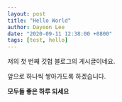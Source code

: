 ```yaml
---
layout: post
title: "Hello World"
author: Dayeon Lee
date: "2020-09-11 12:38:00 +0800"
tags: [test, hello]
---
```


저의 첫 번째 깃헙 블로그의 게시글이네요. 

앞으로 하나씩 쌓아가도록 하겠습니다. 

**모두들 좋은 하루 되세요**
